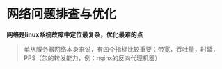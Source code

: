 # 网络问题排查与优化

**网络是linux系统故障中定位最复杂，优化最难的点**
> 单从服务器网络本身来说，有四个指标比较重要：带宽，吞吐量，时延，PPS（包的转发能力，例：nginx的反向代理机器）
